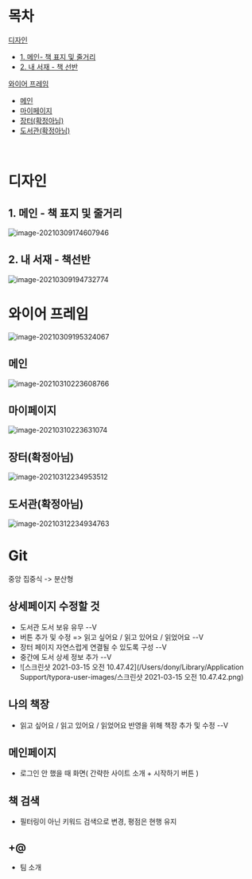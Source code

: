 # 목차

[디자인](#디자인)

- [1. 메인- 책 표지 및 줄거리](##1.-메인---책-표지-및-줄거리)
- [2. 내 서재 - 책 선반](##2.-내-서재---책선반)

[와이어 프레임](#와이어-프레임)

- [메인](##메인)
- [마이페이지](##마이페이지)
- [장터(확정아님)](##장터(확정아님))
- [도서관(확정아님)](##도서관(확정아님))

<br>

# 디자인

## 1. 메인 - 책 표지 및 줄거리

![image-20210309174607946](README.assets/image-20210309174607946.png)

## 2. 내 서재 - 책선반

![image-20210309194732774](README.assets/image-20210309194732774.png)

# 와이어 프레임

![image-20210309195324067](README.assets/image-20210309195324067.png)

## 메인

![image-20210310223608766](README.assets/image-20210310223608766.png)

## 마이페이지

![image-20210310223631074](README.assets/image-20210310223631074.png)

## 장터(확정아님)

![image-20210312234953512](README.assets/image-20210312234953512.png)

## 도서관(확정아님)

![image-20210312234934763](README.assets/image-20210312234934763.png)

# Git 

중앙 집중식 -> 분산형








## 상세페이지 수정할 것

- 도서관 도서 보유 유무  --V
- 버튼 추가 및 수정 => 읽고 싶어요 / 읽고 있어요 / 읽었어요  --V
- 장터 페이지 자연스럽게 연결될 수 있도록 구성  --V
- 중간에 도서 상세 정보 추가    --V
- ![스크린샷 2021-03-15 오전 10.47.42](/Users/dony/Library/Application Support/typora-user-images/스크린샷 2021-03-15 오전 10.47.42.png)



## 나의 책장

- 읽고 싶어요 / 읽고 있어요 / 읽었어요 반영을 위해 책장 추가 및 수정  --V



## 메인페이지 

- 로그인 안 했을 때 화면( 간략한 사이트 소개 + 시작하기 버튼 )



## 책 검색

- 필터링이 아닌 키워드 검색으로 변경, 평점은 현행 유지



## +@ 

- 팀 소개

